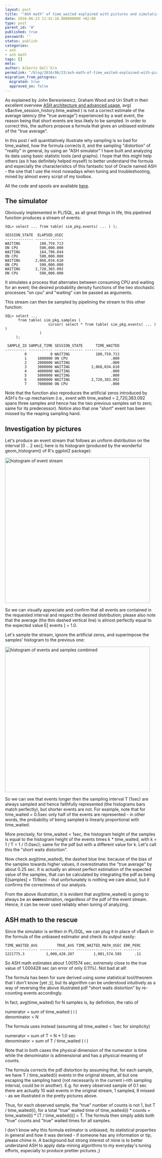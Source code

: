 ```yaml
---
layout: post
title: '"ASH math" of time_waited explained with pictures and simulation'
date: 2016-06-23 11:41:18.000000000 +02:00
type: post
parent_id: '0'
published: true
password: ''
status: publish
categories:
- ash
- ash math
tags: []
meta:
author: Alberto Dell'Era
permalink: "/blog/2016/06/23/ash-math-of-time_waited-explained-with-pictures-and-simulation/"
migration_from_potsgres:
  migrated: true
  approved_on: false
---
```

As explained by John Beresniewicz, Graham Wood and Uri Shaft in their excellent overview <a href="http://www.slideshare.net/jberesni/ash-architecture-and-advanced-usage-rmoug2014-36611678">ASH architecture and advanced usage</a>, avg( v$active_session_history.time_waited ) is not a correct estimate of the average latency (the "true average") esperienced by a wait event, the reason being that short events are less likely to be sampled. In order to correct this, the authors propose a formula that gives an unbiased estimate of the "true average".

In this post I will quantitatively illustrate why sampling is so bad for time_waited, how the formula corrects it, and the sampling "distortion" of "reality" in general, by using an "ASH simulator" I have built and analyzing its data using basic statistic tools (and graphs). I hope that this might help others (as it has definitely helped myself) to better understand the formula and especially the characteristics of this fantastic tool of Oracle named ASH - the one that I use the most nowadays when tuning and troubleshooting, mined by almost every script of my toolbox.

All the code and spools are available <a href="{{ site.baseurl }}/assets/files/2016/06/post_0310_ash_math.zip">here</a>.


## The simulator

Obviously implemented in PL/SQL, as all great things in life, this pipelined function produces a stream of events:
  
```plsql
SQL> select ... from table( sim_pkg.events( ... ) );
```

```
SESSION_STATE  ELAPSED_USEC
------------- -------------
WAITING         180,759.713
ON CPU          500,000.000
WAITING         164,796.844
ON CPU          500,000.000
WAITING       2,068,034.610
ON CPU          500,000.000
WAITING       2,720,383.092
ON CPU          500,000.000
```

It simulates a process that alternates between consuming CPU and waiting for an event; the desired probability density functions of the two stochastic processes "on cpu" and "waiting" can be passed as arguments.

This stream can then be sampled by pipelining the stream to this other function:
```plsql
SQL> select ... 
      from table( sim_pkg.samples (
                    cursor( select * from table( sim_pkg.events( ... ) ) 
                )
     );
```

```
 SAMPLE_ID SAMPLE_TIME SESSION_STATE      TIME_WAITED
---------- ----------- ------------- ----------------
         0           0 WAITING            180,759.713
         1     1000000 ON CPU                    .000
         2     2000000 WAITING                   .000
         3     3000000 WAITING          2,068,034.610
         4     4000000 WAITING                   .000
         5     5000000 WAITING                   .000
         6     6000000 WAITING          2,720,383.092
         7     7000000 ON CPU                    .000
```

Note that the function also reproduces the artificial zeros introduced by ASH's fix-up mechanism (i.e., event with time_waited = 2,720,383.092 spans three samples and hence has the two previous samples set to zero; same for its predecessor).
Notice also that one "short" event has been missed by the reaping sampling hand.

## Investigation by pictures

Let's produce an event stream that follows an uniform distribution on the interval [0 .. 2 sec]; here is its histogram (produced by the wonderful geom_histogram() of R's ggplot2 package):

<a href="{{ site.baseurl }}/assets/images/2016/06/events.png"><img class="aligncenter size-full wp-image-825" title="ashevents" src="{{ site.baseurl }}/assets/images/2016/06/events.png" alt="histogram of event stream" width="480" height="480" /></a>

So we can visually appreciate and confirm that all events are contained in the requested interval and respect the desired distribution; please also note that the average (the thin dashed vertical line) is almost perfectly equal to the expected value E[ events ] = 1.0.

Let's sample the stream, ignore the artificial zeros, and superimpose the samples' histogram to the previous one:

<a href="{{ site.baseurl }}/assets/images/2016/06/combined.png"><img class="aligncenter size-full wp-image-828" title="ashcombined" src="{{ site.baseurl }}/assets/images/2016/06/combined.png" alt="histogram of events and samples combined" width="480" height="480" /></a>


So we can see that events longer then the sampling interval T (1sec) are always sampled and hence faithfully represented (the histograms bars match perfectly), but shorter events are not. For example, note that for time_waited = 0.5sec only half of the events are represented - in other words, the probability of being sampled is linearly proportional with time_waited.

More precisely, for time_waited < 1sec, the histogram height of the samples is equal to the histogram height of the events times k * time_waited, with k = 1 / T = 1 / (1.0sec); same for the pdf but with a different value for k. Let's call this the "short waits distortion".

Now check avg(time_waited), the dashed blue line: because of the bias of the samples towards higher values, it overestimates the "true average" by about 0.25 sec. It is actually an almost perfect estimation of the expected value of the samples, that can be calculated by integrating the pdf as being E[samples] = 11/9sec - that unfortunately is nothing we care about, but it confirms the correctness of our analysis.

From the above illustration, it is evident that avg(time_waited) is going to always be an <b>over</b>estimation, regardless of the pdf of the event stream. Hence, it can be never used reliably when tuning of analyzing.

## ASH math to the rescue

Since the simulator is written in PL/SQL, we can plug it in place of v$ash in the formula of the unbiased estimator and check its output easily:

```
TIME_WAITED_AVG         TRUE_AVG TIME_WAITED_MATH_USEC ERR_PERC
--------------- ---------------- --------------------- -------- 
1221775.3          1,000,428.287         1,001,574.585      .11  
```

So ASH math estimates about 1.001574 sec, extremely close to the true value of 1.000428 sec (an error of only 0.11%). Not bad at all!

The formula has been for sure derived using some statistical tool/theorem that I don't know [yet ;)], but its algorithm can be understood intuitively as a way of reversing the above illustrated pdf "short waits distortion" by re-counting events accordingly.

In fact, avg(time\_waited) for N samples is, by definition, the ratio of

numerator = sum of time\_waited ( i )  
denominator = N

The formula uses instead (assuming all time\_waited \< 1sec for simplicity)

numerator = sum of T = N \* 1.0 sec  
denominator = sum of T / time\_waited ( i )

Note that in both cases the physical dimension of the numerator is time while the denominator is adimensional and has a physical meaning of counts.

The formula corrects the pdf distortion by assuming that, for each sample, we have T / time\_waited(i) events in the original stream, all but one escaping the sampling hand (not necessarily in the current i-nth sampling interval, could be in another). E.g. for every observed sample of 0.1 sec there are actually 10 wait events in the original stream, 1 sampled, 9 missed - as we illustrated in the pretty pictures above.

Thus, for each observed sample, the "true" number of counts is not 1, but T / time\_waited(i), for a total "true" waited time of time\_waited(i) \* counts = time\_waited(i) \* [T / time\_waited(i)] = T. The formula then simply adds both "true" counts and "true" waited times for all samples.

I don't know why this formula estimator is unbiased, its statistical properties in general and how it was derived - if someone has any information or tip, please chime in. A background but strong interest of mine is to better understand ASH to apply data-mining algorithms to my everyday's tuning efforts, especially to produce prettier pictures ;)

